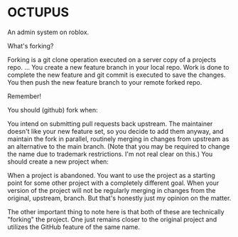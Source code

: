 # OCTUPUS
An admin system on roblox.  

What's forking?

Forking is a git clone operation executed on a server copy of a projects repo. ... You create a new feature branch in your local repo. Work is done to complete the new feature and git commit is executed to save the changes. You then push the new feature branch to your remote forked repo.

Remember!

You should (github) fork when:

You intend on submitting pull requests back upstream.
The maintainer doesn't like your new feature set, so you decide to add them anyway, and maintain the fork in parallel, routinely merging in changes from upstream as an alternative to the main branch. (Note that you may be required to change the name due to trademark restrictions. I'm not real clear on this.)
You should create a new project when:

When a project is abandoned.
You want to use the project as a starting point for some other project with a completely different goal.
When your version of the project will not be regularly merging in changes from the original, upstream, branch.
But that's honestly just my opinion on the matter.

The other important thing to note here is that both of these are technically "forking" the project. One just remains closer to the original project and utilizes the GitHub feature of the same name.
